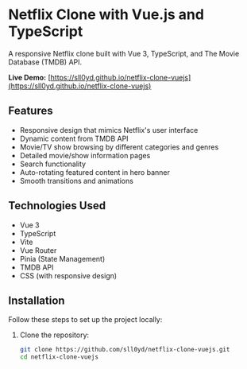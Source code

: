 # Netflix Clone with Vue.js and TypeScript

A responsive Netflix clone built with Vue 3, TypeScript, and The Movie Database (TMDB) API.

**Live Demo:** [https://sll0yd.github.io/netflix-clone-vuejs](https://sll0yd.github.io/netflix-clone-vuejs)

## Features

- Responsive design that mimics Netflix's user interface
- Dynamic content from TMDB API
- Movie/TV show browsing by different categories and genres
- Detailed movie/show information pages
- Search functionality
- Auto-rotating featured content in hero banner
- Smooth transitions and animations

## Technologies Used

- Vue 3
- TypeScript
- Vite
- Vue Router
- Pinia (State Management)
- TMDB API
- CSS (with responsive design)

## Installation

Follow these steps to set up the project locally:

1. Clone the repository:
   ```bash
   git clone https://github.com/sll0yd/netflix-clone-vuejs.git
   cd netflix-clone-vuejs